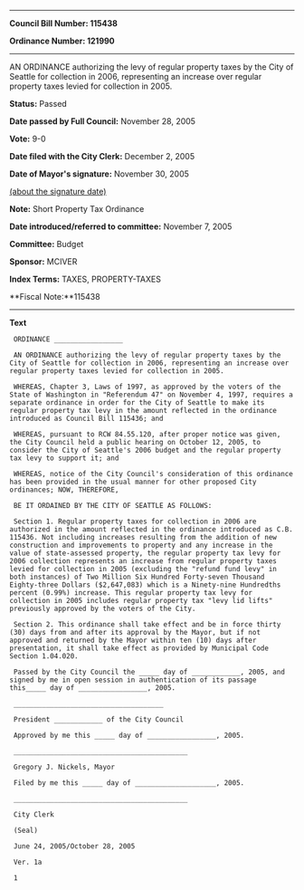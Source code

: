 

********

**Council Bill Number: 115438**
   
**Ordinance Number: 121990**
********

 AN ORDINANCE authorizing the levy of regular property taxes by the City of Seattle for collection in 2006, representing an increase over regular property taxes levied for collection in 2005.

**Status:** Passed
   
**Date passed by Full Council:** November 28, 2005
   
**Vote:** 9-0
   
**Date filed with the City Clerk:** December 2, 2005
   
**Date of Mayor's signature:** November 30, 2005
   
[(about the signature date)](/~public/approvaldate.htm)
   
   
**Note:** Short Property Tax Ordinance

   
**Date introduced/referred to committee:** November 7, 2005
   
**Committee:** Budget
   
**Sponsor:** MCIVER
   
   
**Index Terms:** TAXES, PROPERTY-TAXES

**Fiscal Note:**115438

********

**Text**
   
```
 ORDINANCE _________________

 AN ORDINANCE authorizing the levy of regular property taxes by the City of Seattle for collection in 2006, representing an increase over regular property taxes levied for collection in 2005.

 WHEREAS, Chapter 3, Laws of 1997, as approved by the voters of the State of Washington in "Referendum 47" on November 4, 1997, requires a separate ordinance in order for the City of Seattle to make its regular property tax levy in the amount reflected in the ordinance introduced as Council Bill 115436; and

 WHEREAS, pursuant to RCW 84.55.120, after proper notice was given, the City Council held a public hearing on October 12, 2005, to consider the City of Seattle's 2006 budget and the regular property tax levy to support it; and

 WHEREAS, notice of the City Council's consideration of this ordinance has been provided in the usual manner for other proposed City ordinances; NOW, THEREFORE,

 BE IT ORDAINED BY THE CITY OF SEATTLE AS FOLLOWS:

 Section 1. Regular property taxes for collection in 2006 are authorized in the amount reflected in the ordinance introduced as C.B. 115436. Not including increases resulting from the addition of new construction and improvements to property and any increase in the value of state-assessed property, the regular property tax levy for 2006 collection represents an increase from regular property taxes levied for collection in 2005 (excluding the "refund fund levy" in both instances) of Two Million Six Hundred Forty-seven Thousand Eighty-three Dollars ($2,647,083) which is a Ninety-nine Hundredths percent (0.99%) increase. This regular property tax levy for collection in 2005 includes regular property tax "levy lid lifts" previously approved by the voters of the City.

 Section 2. This ordinance shall take effect and be in force thirty (30) days from and after its approval by the Mayor, but if not approved and returned by the Mayor within ten (10) days after presentation, it shall take effect as provided by Municipal Code Section 1.04.020.

 Passed by the City Council the _____ day of ____________, 2005, and signed by me in open session in authentication of its passage this_____ day of _________________, 2005.

 _____________________________________

 President ____________ of the City Council

 Approved by me this _____ day of _________________, 2005.

 ___________________________________________

 Gregory J. Nickels, Mayor

 Filed by me this _____ day of ____________________, 2005.

 ___________________________________________

 City Clerk

 (Seal)

 June 24, 2005/October 28, 2005

 Ver. 1a

 1

```
